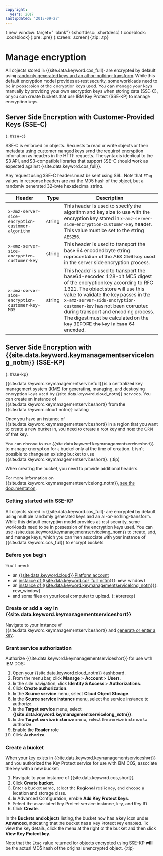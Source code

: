 ```yaml
---
copyright:
  years: 2017
lastupdated: '2017-09-27'
---
```

{:new_window: target="_blank"}
{:shortdesc: .shortdesc}
{:codeblock: .codeblock}
{:pre: .pre}
{:screen: .screen}
{:tip: .tip}

# Manage encryption

All objects stored in {{site.data.keyword.cos_full}} are encrypted by default using [randomly generated keys and an all-or-nothing-transform](/docs/services/cloud-object-storage/info/data-security-encryption.html). While this default encryption model provides at-rest security, some workloads need to be in possession of the encryption keys used.  You can manage your keys manually by providing your own encryption keys when storing data (SSE-C), or you can create buckets that use IBM Key Protect (SSE-KP) to manage encryption keys.

## Server Side Encryption with Customer-Provided Keys (SSE-C)
{: #sse-c}

SSE-C is enforced on objects.  Requests to read or write objects or their metadata using customer manged keys send the required encryption infomation as headers in the HTTP requests.  The syntax is identical to the S3 API, and S3-compatible libraries that support SSE-C should work as expected against {{site.data.keyword.cos_full}}.

Any request using SSE-C headers must be sent using SSL. Note that `ETag` values in response headers are *not* the MD5 hash of the object, but a randomly generated 32-byte hexadecimal string.

Header | Type | Description
--- | ---- | ------------
`x-amz-server-side-encryption-customer-algorithm` | string | This header is used to specify the algorithm and key size to use with the encryption key stored in `x-amz-server-side-encryption-customer-key` header. This value must be set to the string `AES256`.
`x-amz-server-side-encryption-customer-key` | string | This header is used to transport the base 64 encoded byte string representation of the AES 256 key used in the server side encryption process.
`x-amz-server-side-encryption-customer-key-MD5` | string | This header is used to transport the base64-encoded 128-bit MD5 digest of the encryption key according to RFC 1321. The object store will use this value to validate the key passes in the `x-amz-server-side-encryption-customer-key` has not been corrupted during transport and encoding process. The digest must be calculated on the key BEFORE the key is base 64 encoded.


## Server Side Encryption with {{site.data.keyword.keymanagementservicelong_notm}} (SSE-KP)
{: #sse-kp}

{{site.data.keyword.keymanagementservicefull}} is a centralized key management system (KMS) for generating, managing, and destroying encryption keys used by {{site.data.keyword.cloud_notm}} services.  You can create an instance of {{site.data.keyword.keymanagementserviceshort}} from the {{site.data.keyword.cloud_notm}} catalog.

Once you have an instance of {{site.data.keyword.keymanagementserviceshort}} in a region that you want to create a new bucket in, you need to create a root key and note the CRN of that key.

You can choose to use {{site.data.keyword.keymanagementserviceshort}} to manage encryption for a bucket only at the time of creation.  It isn't possible to change an existing bucket to use {{site.data.keyword.keymanagementserviceshort}}.
{:tip}

When creating the bucket, you need to provide additional headers.

For more information on {{site.data.keyword.keymanagementservicelong_notm}}, [see the documentation](/docs/services/keymgmt/index.html#getting-started-with-key-protect).

### Getting started with SSE-KP

All objects stored in {{site.data.keyword.cos_full}} are encrypted by default using multiple randomly generated keys and an all-or-nothing-transform. While this default encryption model provides at-rest security, some workloads need to be in possession of the encryption keys used. You can use [{{site.data.keyword.keymanagementservicelong_notm}}](/docs/services/keymgmt/keyprotect_about.html) to create, add, and manage keys, which you can then associate with your instance of {{site.data.keyword.cos_full}} to encrypt buckets.

### Before you begin
You'll need:
  * an [{{site.data.keyword.cloud}} Platform account](https://console.bluemix.net/registration/?target=%2Fcatalog%2Finfrastructure%2Fcloud-object-storage)
  * an [instance of {{site.data.keyword.cos_full_notm}}](https://console.bluemix.net/catalog/infrastructure/object-storage-group?env_id=ibm:yp:us-south){: new_window}
  * an [instance of {{site.data.keyword.keymanagementservicelong_notm}}](https://console.ng.bluemix.net/catalog/services/key-protect/?taxonomyNavigation=apps){: new_window}
  * and some files on your local computer to upload.
{: #prereqs}

### Create or add a key in {{site.data.keyword.keymanagementserviceshort}}

Navigate to your instance of {{site.data.keyword.keymanagementserviceshort}} and [generate or enter a key](/docs/services/keymgmt/index.html#getting-started-with-key-protect).

### Grant service authorization

Authorize {{site.data.keyword.keymanagementserviceshort}} for use with IBM COS:

1. Open your {{site.data.keyword.cloud_notm}} dashboard.
2. From the menu bar, click **Manage** &gt; **Account** &gt; **Users**.
3. In the side navigation, click **Identity & Access** &gt; **Authorizations**.
4. Click **Create authorization**.
5. In the **Source service** menu, select **Cloud Object Storage**.
6. In the **Source service instance** menu, select the service instance to authorize.
7. In the **Target service** menu, select **{{site.data.keyword.keymanagementservicelong_notm}}**.
8. In the **Target service instance** menu, select the service instance to authorize.
9. Enable the **Reader** role.
10. Click **Authorize**.

### Create a bucket

When your key exists in {{site.data.keyword.keymanagementserviceshort}} and you authorized the Key Protect service for use with IBM COS, associate the key with a new bucket:

1. Navigate to your instance of {{site.data.keyword.cos_short}}.
2. Click **Create bucket**.
3. Enter a bucket name, select the **Regional** resiliency, and choose a location and storage class.
4. In Advanced Configuration, enable **Add Key Protect Keys**.
5. Select the associated Key Protect service instance, key, and Key ID.
6. Click **Create**.

In the **Buckets and objects** listing, the bucket now has a key icon under **Advanced**, indicating that the bucket has a Key Protect key enabled. To view the key details, click the menu at the right of the bucket and then click **View Key Protect key**.

Note that the `Etag` value returned for objects encrypted using SSE-KP **will** be the actual MD5 hash of the original unencrypted object.
{:tip}
